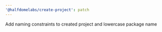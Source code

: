 ```yaml
---
'@halfdomelabs/create-project': patch
---
```


Add naming constraints to created project and lowercase package name
